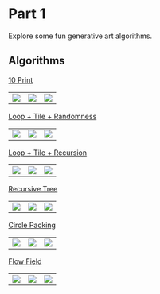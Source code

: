 # Part 1

Explore some fun generative art algorithms.

## Algorithms

[10 Print](1-10print)

|                                       |                                       |                                       |
| ------------------------------------- | ------------------------------------- | ------------------------------------- |
| ![](1-10print/screenshots/out-01.png) | ![](1-10print/screenshots/out-02.png) | ![](1-10print/screenshots/out-03.png) |

[Loop + Tile + Randomness](2-loop-tile-incr-rand)

|                                                   |                                                   |                                                   |
| ------------------------------------------------- | ------------------------------------------------- | ------------------------------------------------- |
| ![](2-loop-tile-incr-rand/screenshots/out-01.png) | ![](2-loop-tile-incr-rand/screenshots/out-02.png) | ![](2-loop-tile-incr-rand/screenshots/out-03.png) |

[Loop + Tile + Recursion](3-loop-tile-recursion)

|                                                   |                                                   |                                                   |
| ------------------------------------------------- | ------------------------------------------------- | ------------------------------------------------- |
| ![](3-loop-tile-recursion/screenshots/out-01.png) | ![](3-loop-tile-recursion/screenshots/out-02.png) | ![](3-loop-tile-recursion/screenshots/out-03.png) |

[Recursive Tree](4-tree)

|                                    |                                    |                                    |
| ---------------------------------- | ---------------------------------- | ---------------------------------- |
| ![](4-tree/screenshots/out-01.png) | ![](4-tree/screenshots/out-02.png) | ![](4-tree/screenshots/out-03.png) |

[Circle Packing](5-circ-pack)

|                                         |                                         |                                         |
| --------------------------------------- | --------------------------------------- | --------------------------------------- |
| ![](5-circ-pack/screenshots/out-01.png) | ![](5-circ-pack/screenshots/out-02.png) | ![](5-circ-pack/screenshots/out-03.png) |

[Flow Field](6-flow-field)

|                                          |                                          |                                          |
| ---------------------------------------- | ---------------------------------------- | ---------------------------------------- |
| ![](6-flow-field/screenshots/out-01.png) | ![](6-flow-field/screenshots/out-02.png) | ![](6-flow-field/screenshots/out-03.png) |
